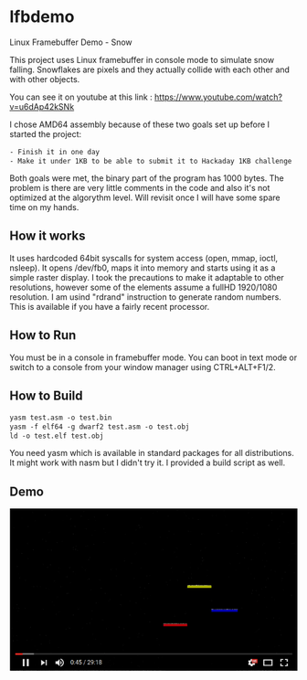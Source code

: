 # lfbdemo
Linux Framebuffer Demo - Snow

This project uses Linux framebuffer in console mode to simulate snow falling. Snowflakes are pixels and they actually collide with each other and with other objects.

You can see it on youtube at this link : https://www.youtube.com/watch?v=u6dAp42kSNk

I chose AMD64 assembly because of these two goals set up before I started the project:

    - Finish it in one day
    - Make it under 1KB to be able to submit it to Hackaday 1KB challenge

Both goals were met, the binary part of the program has 1000 bytes. 
The problem is there are very little comments in the code and also it's not optimized at the algorythm level. Will revisit once I will have some spare time on my hands.


How it works
------------
It uses hardcoded 64bit syscalls for system access (open, mmap, ioctl, nsleep). It opens /dev/fb0, maps it into memory and starts using it as a simple raster display. I took the precautions to make it adaptable to other resolutions, however some of the elements assume a fullHD 1920/1080 resolution.
I am usind "rdrand" instruction to generate random numbers. This is available if you have a fairly recent processor.

How to Run 
----------
You must be in a console in framebuffer mode. You can boot in text mode or switch to a console from your window manager using CTRL+ALT+F1/2.

How to Build
------------

	yasm test.asm -o test.bin
	yasm -f elf64 -g dwarf2 test.asm -o test.obj
	ld -o test.elf test.obj

You need yasm which is available in standard packages for all distributions. It might work with nasm but I didn't try it.
I provided a build script as well.

Demo
----

[![Demo on youtube](https://github.com/dumitru-stama/lfbdemo/blob/master/docs/from_youtube.png?raw=true)](http://www.youtube.com/watch?v=u6dAp42kSNk "Linux framebuffer Snow demo")

